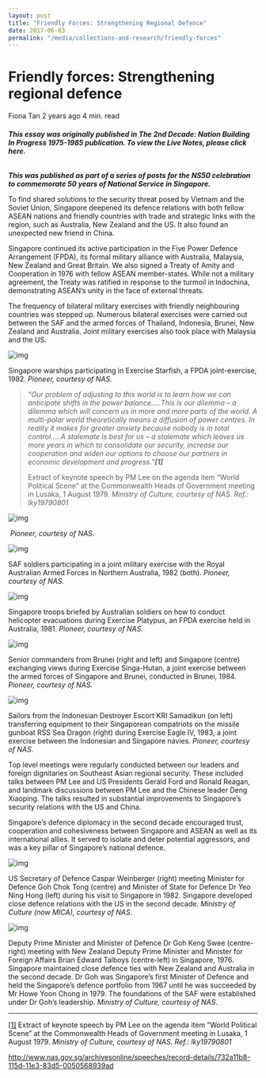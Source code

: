 ```yaml
---
layout: post
title: "Friendly Forces: Strengthening Regional Defence"
date: 2017-06-03
permalink: "/media/collections-and-research/friendly-forces"
---
```


# Friendly forces: Strengthening regional defence

Fiona Tan 2 years ago 4 min. read

###### **This essay was originally published in The 2nd Decade: Nation Building In Progress 1975-1985 publication. To view the Live Notes, please click here.**

***This was published as part of a series of posts for the NS50 celebration to commemorate 50 years of National Service in Singapore.*** 

To find shared solutions to the security threat posed by Vietnam and the Soviet Union, Singapore deepened its defence relations with both fellow ASEAN nations and friendly countries with trade and strategic links with the region, such as Australia, New Zealand and the US. It also found an unexpected new friend in China.

Singapore continued its active participation in the Five Power Defence Arrangement (FPDA), its formal military alliance with Australia, Malaysia, New Zealand and Great Britain. We also signed a Treaty of Amity and Cooperation in 1976 with fellow ASEAN member-states. While not a military agreement, the Treaty was ratified in response to the turmoil in Indochina, demonstrating ASEAN’s unity in the face of external threats.

The frequency of bilateral military exercises with friendly neighbouring countries was stepped up. Numerous bilateral exercises were carried out between the SAF and the armed forces of Thailand, Indonesia, Brunei, New Zealand and Australia. Joint military exercises also took place with Malaysia and the US.

![img](../../../images/blogs/img_599d950a20244.png)

Singapore warships participating in Exercise Starfish, a FPDA joint-exercise, 1982. *Pioneer, courtesy of NAS.*

> *“Our problem of adjusting to this world is to learn how we can anticipate shifts in the power balance…..This is our dilemma – a dilemma which will concern us in more and more parts of the world. A multi-polar world theoretically means a diffusion of power centres. In reality it makes for greater anxiety because nobody is in total control…..A stalemate is best for us – a stalemate which leaves us more years in which to consolidate our security, increase our cooperation and widen our options to choose our partners in economic development and progress.”**[1]***
>
> Extract of keynote speech by PM Lee on the agenda item “World Political Scene” at the Commonwealth Heads of Government meeting in Lusaka, 1 August 1979. *Ministry of Culture, courtesy of NAS. Ref.: lky19790801*

![img](../../../images/blogs/img_599d95330711d.png)

​                                                                        *Pioneer, courtesy of NAS.*

![img](../../../images/blogs/img_599d953f7cc90.png)

SAF soldiers participating in a joint military exercise with the Royal Australian Armed Forces in Northern Australia, 1982 (both). *Pioneer, courtesy of NAS.*

 

![img](../../../images/blogs/img_599d954922a47.png)

Singapore troops briefed by Australian soldiers on how to conduct helicopter evacuations during Exercise Platypus, an FPDA exercise held in Australia, 1981. *Pioneer, courtesy of NAS.*

![img](../../../images/blogs/img_599d9550d75a2.png)

Senior commanders from Brunei (right and left) and Singapore (centre) exchanging views during Exercise Singa-Hutan, a joint exercise between the armed forces of Singapore and Brunei, conducted in Brunei, 1984. *Pioneer, courtesy of NAS.*

![img](../../../images/blogs/img_599d9558954ce.png)

Sailors from the Indonesian Destroyer Escort KRI Samadikun (on left) transferring equipment to their Singaporean compatriots on the missile gunboat RSS Sea Dragon (right) during Exercise Eagle IV, 1983, a joint exercise between the Indonesian and Singapore navies. *Pioneer, courtesy of NAS.*

Top level meetings were regularly conducted between our leaders and foreign dignitaries on Southeast Asian regional security. These included talks between PM Lee and US Presidents Gerald Ford and Ronald Reagan, and landmark discussions between PM Lee and the Chinese leader Deng Xiaoping. The talks resulted in substantial improvements to Singapore’s security relations with the US and China.

Singapore’s defence diplomacy in the second decade encouraged trust, cooperation and cohesiveness between Singapore and ASEAN as well as its international allies. It served to isolate and deter potential aggressors, and was a key pillar of Singapore’s national defence.

![img](../../../images/blogs/img_599d956e8228a.png)

US Secretary of Defence Caspar Weinberger (right) meeting Minister for Defence Goh Chok Tong (centre) and Minister of State for Defence Dr Yeo Ning Hong (left) during his visit to Singapore in 1982. Singapore developed close defence relations with the US in the second decade. *Ministry of Culture (now MICA), courtesy of NAS*.

 

![img](../../../images/blogs/img_599d9573091ff.png)

Deputy Prime Minister and Minister of Defence Dr Goh Keng Swee (centre-right) meeting with New Zealand Deputy Prime Minister and Minister for Foreign Affairs Brian Edward Talboys (centre-left) in Singapore, 1976. Singapore maintained close defence ties with New Zealand and Australia in the second decade. Dr Goh was Singapore’s first Minister of Defence and held the Singapore’s defence portfolio from 1967 until he was succeeded by Mr Howe Yoon Chong in 1979.  The foundations of the SAF were established under Dr Goh’s leadership. *Ministry of Culture, courtesy of NAS*.

 

------

[[1\]](http://www.nas.gov.sg/blogs/offtherecord/friendly-forces-strengthening-regional-defence/#_ftnref1) Extract of keynote speech by PM Lee on the agenda item “World Political Scene” at the Commonwealth Heads of Government meeting in Lusaka, 1 August 1979. *Ministry of Culture, courtesy of NAS. Ref.: lky19790801*

<http://www.nas.gov.sg/archivesonline/speeches/record-details/732a11b8-115d-11e3-83d5-0050568939ad>